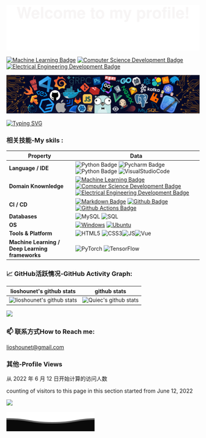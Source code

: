 ![](assets/Bottom_up.svg)

[![Machine Learning Badge](https://img.shields.io/badge/-Machine%20Learning-01D277?style=flat&logoColor=white)](https://github.com/lioshounet/lioshounet) [![Computer Science Development Badge](https://img.shields.io/badge/-Python-FAB040?style=flat&logoColor=white)](https://github.com/search?q=user%3Alioshounet&type=Repositories) [![Electrical Engineering Development Badge](https://img.shields.io/badge/-前端-4C8CBF?style=flat&logoColor=white)](https://github.com/search?q=user%3Alioshounet&type=Repositories)


![](./src/header_.png)

[![Typing SVG](https://readme-typing-svg.herokuapp.com?color=%1f2328&center=true&vCenter=true&width=400&lines=Hi+👋,+I+am+Lio+Shounet;我们永远风华正茂;Always+learning+new+things)](https://git.io/typing-svg)

### 相关技能-My skils :

| Property                                        | Data                                                         |
| ----------------------------------------------- | ------------------------------------------------------------ |
| **Language / IDE**                              | ![Python Badge](https://img.shields.io/badge/-Python-3776AB?style=flat&logo=Python&logoColor=white) ![Pycharm Badge](https://img.shields.io/badge/-Pycharm-3776AB?style=flat&logo=Pycharm&logoColor=white) ![Python Badge](https://img.shields.io/badge/-Django-3776AB?style=flat&logo=Django&logoColor=white) ![VisualStudioCode](https://img.shields.io/badge/-Visual_Studio_Code-3776AB?style=flat&logo=VisualStudioCode&logoColor=white) |
| **Domain Knownledge**                           | [![Machine Learning Badge](https://img.shields.io/badge/-Machine%20Learning-01D277?style=flat&logoColor=white)](https://github.com/lioshounet/lioshounet) [![Computer Science Development Badge](https://img.shields.io/badge/-Computer%20Science-FAB040?style=flat&logoColor=white)](https://github.com/search?q=user%3Alioshounet&type=Repositories) [![Electrical Engineering Development Badge](https://img.shields.io/badge/-Electrical%20Engineering-4C8CBF?style=flat&logoColor=white)](https://github.com/search?q=user%3Alioshounet&type=Repositories) |
| **CI / CD**                                     | [![Markdown Badge](https://img.shields.io/badge/-Markdown-2088FF?style=flat&logo=Markdown&logoColor=white)](https://github.com/lioshounet/lioshounet) [![Github Badge](https://img.shields.io/badge/-Github%20-2088FF?style=flat&logo=Github&logoColor=white)](https://github.com/lioshounet/lioshounet) [![Github Actions Badge](https://img.shields.io/badge/-Git%20-2088FF?style=flat&logo=Git&logoColor=white)](https://github.com/lioshounet/lioshounet) |
| **Databases**                                   | <img alt="MySQL" src="https://camo.githubusercontent.com/e863bc79abf7a53150665ce9eb1a93f4fb6183af46bc3fb345ee5562736eb23c/68747470733a2f2f696d672e736869656c64732e696f2f62616467652f4d7953514c2d2532333030662e7376673f6c6f676f3d6d7973716c266c6f676f436f6c6f723d7768697465" data-canonical-src="https://img.shields.io/badge/MySQL-%2300f.svg?logo=mysql&amp;logoColor=white" style="max-width: 100%;"> <img src="https://camo.githubusercontent.com/c44ec7dbcddd4dea22204197ce11e45bea3ef03ff97e45294bf66ea793527706/68747470733a2f2f696d672e736869656c64732e696f2f62616467652f2d53514c2d626c61636b3f7374796c653d666c61742d737175617265266c6f676f3d706f737467726573716c266c6f676f436f6c6f723d626c7565" alt="SQL" data-canonical-src="https://img.shields.io/badge/-SQL-black?style=flat-square&amp;logo=postgresql&amp;logoColor=blue" style="max-width: 100%;"> |
| **OS**                                          | <a target="_blank" rel="noopener noreferrer" href="https://camo.githubusercontent.com/b44114213a5a462903bd69611bb6846f1dc41fe6f3230bd37c67c3d4eb65f08c/68747470733a2f2f696d672e736869656c64732e696f2f62616467652f2d57696e646f77732d626c61636b3f7374796c653d666c61742d737175617265266c6f676f3d77696e646f7773266c6f676f436f6c6f723d626c7565"><img src="https://camo.githubusercontent.com/b44114213a5a462903bd69611bb6846f1dc41fe6f3230bd37c67c3d4eb65f08c/68747470733a2f2f696d672e736869656c64732e696f2f62616467652f2d57696e646f77732d626c61636b3f7374796c653d666c61742d737175617265266c6f676f3d77696e646f7773266c6f676f436f6c6f723d626c7565" alt="Windows" data-canonical-src="https://img.shields.io/badge/-Windows-black?style=flat-square&amp;logo=windows&amp;logoColor=blue" style="max-width: 100%;"></a> <a target="_blank" rel="noopener noreferrer" href="https://camo.githubusercontent.com/9c4bc049e33f41f122342a1714ccf872c34098a9f2c593c33c2322cf0129fa04/68747470733a2f2f696d672e736869656c64732e696f2f62616467652f2d5562756e74752d626c61636b3f7374796c653d666c61742d737175617265266c6f676f3d7562756e7475"><img src="https://camo.githubusercontent.com/9c4bc049e33f41f122342a1714ccf872c34098a9f2c593c33c2322cf0129fa04/68747470733a2f2f696d672e736869656c64732e696f2f62616467652f2d5562756e74752d626c61636b3f7374796c653d666c61742d737175617265266c6f676f3d7562756e7475" alt="Ubuntu" data-canonical-src="https://img.shields.io/badge/-Ubuntu-black?style=flat-square&amp;logo=ubuntu" style="max-width: 100%;"></a> |
| **Tools & Platform**                            | ![HTML5](https://img.shields.io/badge/HTML5-E34F26?style=for-the-badge&logo=html5&logoColor=white) ![CSS3](https://img.shields.io/badge/CSS3-1572B6?style=for-the-badge&logo=css3&logoColor=white)![JS](https://img.shields.io/badge/JS-grey?style=for-the-badge&logo=javascript)![Vue](https://img.shields.io/badge/vue-ff69b4?style=for-the-badge&logo=Vue.js) |
| **Machine Learning / Deep Learning frameworks** | ![PyTorch](http://img.shields.io/badge/-PyTorch-eee?style=flat-square&logo=pytorch&logoColor=EE4C2C) ![TensorFlow](http://img.shields.io/badge/-TensorFlow-eee?style=flat-square&logo=tensorflow&logoColor=FF6F00) |



### 📈 GitHub活跃情况-GitHub Activity Graph:
| lioshounet's github stats                                    | github stats                                                 |
| ------------------------------------------------------------ | ------------------------------------------------------------ |
| ![lioshounet's github stats](https://github-readme-stats.vercel.app/api?username=lioshounet&show_icons=true&theme=radical&include_all_commits=true) | ![Quiec's github stats](https://github-readme-stats.vercel.app/api/top-langs/?username=lioshounet&theme=radical&layout=compact) |

<img src="https://github-readme-streak-stats.herokuapp.com/?user=lioshounet"></img>






### 📫 联系方式How to Reach me:

 lioshounet@gmail.com

### 其他-Profile Views

从 2022 年 6 月 12 日开始计算的访问人数

counting of visitors to this page in this section started from June 12, 2022

![](https://count.getloli.com/get/@lioshounet.github.readme)


![](assets/Bottom_down.svg)